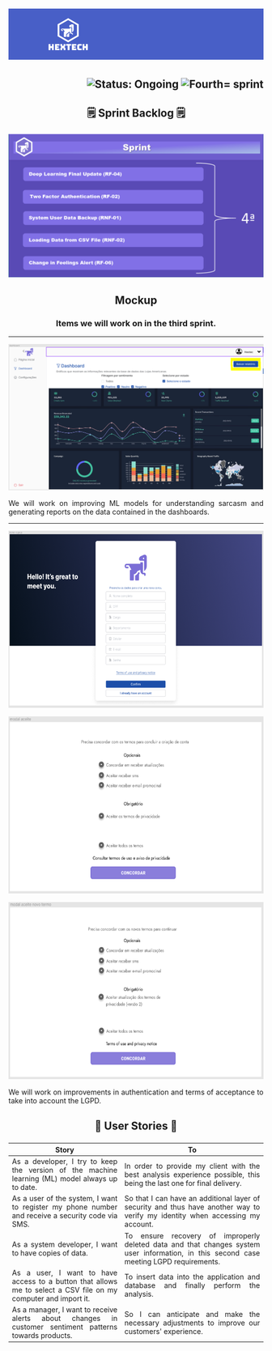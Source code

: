 <h1 align="center">
    <img src="https://github.com/GroupHextech/HEXTECH-API6sem/blob/main/docs/images/hextechBanner.png" alt="Logo Hextech">
</h1>

<h2 align="right">
        <img src="https://img.shields.io/badge/status-working-blue?style=for-the-badge&logo=appveyor" alt="Status: Ongoing">   
        <img src="https://img.shields.io/badge/sprint-4-blue?style=for-the-badge&logo=appveyor" alt="Fourth= sprint">
</h2>

## <p align="center"> 🗒️ Sprint Backlog 🗒️

<p align="center">
  <img src="https://github.com/GroupHextech/HEXTECH-API6sem/blob/main/docs/images/Sprint4.PNG" width="600">
</p>

## <p align="center"> Mockup

### <p align="center"> Items we will work on in the third sprint.</p>

---

<p align="center">
        <img src="https://github.com/GroupHextech/HEXTECH-API6sem/blob/main/docs/images/relatorios.PNG" width="600">
</p>

<p align="justify"> We will work on improving ML models for understanding sarcasm and generating reports on the data contained in the dashboards.</p>

---

<p align="center">
        <img src="https://github.com/GroupHextech/HEXTECH-API6sem/blob/main/docs/images/telaCadastro.PNG" height="350">
</p>
<p align="center">
        <img src="https://github.com/GroupHextech/HEXTECH-API6sem/blob/main/docs/images/termoAceite.PNG" height="350">
</p>

<p align="center">
        <img src="https://github.com/GroupHextech/HEXTECH-API6sem/blob/main/docs/images/novosTermos.PNG" height="350">
</p>

<p align="justify"> We will work on improvements in authentication and terms of acceptance to take into account the LGPD.</p>

## <p align="center"> 👦 User Stories 👧
<table align="justify">
  <thead>
    <tr>
      <th>Story</th>
      <th>To</th>
    </tr>
  </thead>
  <tbody>
    <tr>
      <td align="justify">As a developer, I try to keep the version of the machine learning (ML) model always up to date.</td>
      <td align="justify">In order to provide my client with the best analysis experience possible, this being the last one for final delivery.</td>
    </tr>
    <tr>
      <td align="justify">As a user of the system, I want to register my phone number and  receive a security code via SMS.</td>
      <td align="justify">So that I can have an additional layer of security and thus have another way to verify my identity when accessing my account.</td>
    </tr>
    <tr>
      <td align="justify">As a system developer, I want to have copies of data.</td>
      <td align="justify">To ensure recovery of improperly deleted data and that changes system user information, in this second case meeting LGPD requirements.</td>
    </tr>
    <tr>
      <td align="justify">As a user, I want to have access to a button that allows me to select a CSV file on my computer and import it.</td>
      <td align="justify">To insert data into the application and database and finally perform the analysis.</td>
    </tr>
    <tr>
      <td align="justify">As a manager, I want to receive alerts about changes in customer sentiment patterns towards products.</td>
      <td align="justify">So I can anticipate and make the necessary adjustments to improve our customers' experience.</td>
    </tr>
  </tbody>
</table>
